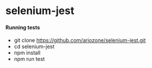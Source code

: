 # selenium-jest

#### Running tests

- git clone https://github.com/ariozone/selenium-jest.git
- cd selenium-jest
- npm install
- npm run test
